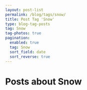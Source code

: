 ```yaml
---
layout: post-list
permalink: /blog/tags/snow/
title: Post Tag 'Snow'
type: blog-tag-posts
tag: Snow
tag-photos: true
pagination: 
  enabled: true
  tag: Snow
  sort_field: date
  sort_reverse: true  
---
```

# Posts about Snow
